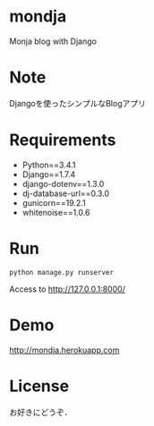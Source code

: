 # mondja
Monja blog with Django

# Note
Djangoを使ったシンプルなBlogアプリ

# Requirements
* Python==3.4.1
* Django==1.7.4
* django-dotenv==1.3.0
* dj-database-url==0.3.0
* gunicorn==19.2.1
* whitenoise==1.0.6

# Run
~~~
python manage.py runserver
~~~
Access to http://127.0.0.1:8000/

# Demo
http://mondja.herokuapp.com

# License
お好きにどうぞ．
